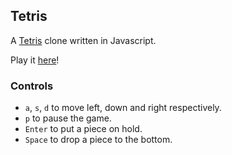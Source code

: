 ## Tetris

A [Tetris](https://en.wikipedia.org/wiki/Tetris) clone written in Javascript.

Play it [here](https://terror.github.io/tetris/)!

### Controls

- `a`, `s`, `d` to move left, down and right respectively.
- `p` to pause the game.
- `Enter` to put a piece on hold.
- `Space` to drop a piece to the bottom.
